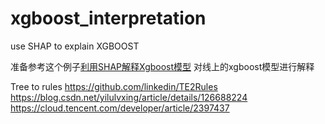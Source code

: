 # xgboost_interpretation
use SHAP to explain XGBOOST

准备参考这个例子[利用SHAP解释Xgboost模型](http://sofasofa.io/tutorials/shap_xgboost/)
对线上的xgboost模型进行解释

Tree to rules
https://github.com/linkedin/TE2Rules
https://blog.csdn.net/yilulvxing/article/details/126688224
https://cloud.tencent.com/developer/article/2397437
